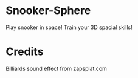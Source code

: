 # Snooker-Sphere

Play snooker in space! Train your 3D spacial skills!

# Credits

Billiards sound effect from zapsplat.com